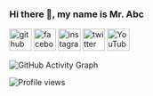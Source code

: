 ### Hi there 👋, my name is Mr. Abc




[<img src='https://cdn.jsdelivr.net/npm/simple-icons@3.0.1/icons/github.svg' alt='github' height='40'>](https://github.com/71abc)  [<img src='https://cdn.jsdelivr.net/npm/simple-icons@3.0.1/icons/facebook.svg' alt='facebook' height='40'>](https://www.facebook.com/71abc)  [<img src='https://cdn.jsdelivr.net/npm/simple-icons@3.0.1/icons/instagram.svg' alt='instagram' height='40'>](https://www.instagram.com/abc.sudo/)  [<img src='https://cdn.jsdelivr.net/npm/simple-icons@3.0.1/icons/twitter.svg' alt='twitter' height='40'>](https://twitter.com/MrAbc81814521)  [<img src='https://cdn.jsdelivr.net/npm/simple-icons@3.0.1/icons/youtube.svg' alt='YouTube' height='40'>](https://www.youtube.com/channel/UCaJy_s226OzJ8M7yYo9Umtg)  

![GitHub Activity Graph](https://activity-graph.herokuapp.com/graph?username=71abc)  

![Profile views](https://gpvc.arturio.dev/71abc)  
